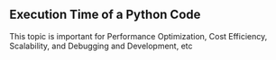 ## Execution Time of a Python Code


This topic is important for Performance Optimization, Cost Efficiency, Scalability, and Debugging and Development, etc 



